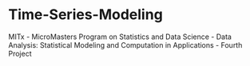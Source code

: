 # Time-Series-Modeling
MITx - MicroMasters Program on Statistics and Data Science - Data Analysis: Statistical Modeling and Computation in Applications - Fourth Project
